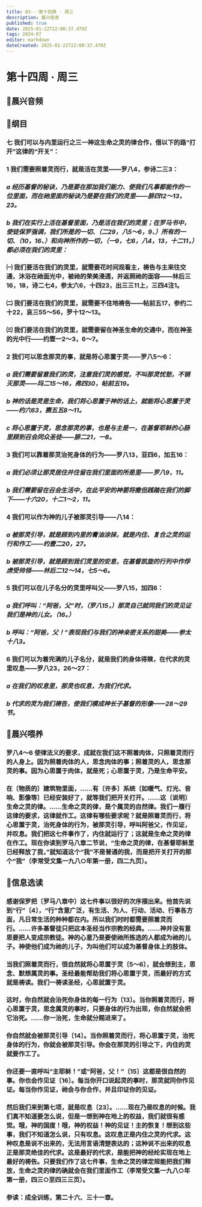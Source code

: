 ```yaml
---
title: 03---第十四周 · 周三
description: 晨兴信息
published: true
date: 2025-01-22T22:00:37.470Z
tags: 2024-07
editor: markdown
dateCreated: 2025-01-22T22:00:37.470Z
---
```


# 第十四周 · 周三
## 🎵晨兴音频



## 📖纲目

### 七	我们可以与内里运行之三一神这生命之灵的律合作，借以下的路“打开”这律的“开关”：

### 1	我们需要照着灵而行，就是活在灵里——罗八4，参诗二三3：

### *a	经历基督的秘诀，乃是要在那加我们能力、使我们凡事都能作的一位里面，而在祂里面的秘诀乃是要在我们的灵里——腓四12～13，23。*

### *b	我们在实行上活在基督里面，乃是活在我们的灵里；在罗马书中，使徒保罗强调，我们所是的一切、（二29，八5～6，9、）所有的一切、（10，16、）和向神所作的一切，（一9，七6，八4，13，十二11，）都必须在我们的灵里：*

### ㈠	我们要活在我们的灵里，就需要花时间观看主，祷告与主来往交通，沐浴在祂面光中，被祂的荣美浸透，并返照祂的面容——林后三16，18，诗二七4，参太六6，十四23，出三三11上，三四4注1。

### ㈡	我们要活在我们的灵里，就需要不住地祷告——帖前五17，参约二十22，哀三55～56，罗十12～13。

### ㈢	我们要活在我们的灵里，就需要留在神圣生命的交通中，而在神圣的光中行——约壹一2～3，6～7。

### 2	我们可以思念那灵的事，就是将心思置于灵——罗八5～6：

### *a	我们需要留意我们的灵，注意我们灵的感觉，不叫那灵忧愁，不销灭那灵——玛二15～16，弗四30，帖前五19。*

### *b	神的话是灵是生命，我们将心思置于神的话上，就能将心思置于灵——约六63，赛五五8～11。*

### *c	将心思置于灵，思念那灵的事，也是与主是一，在基督耶稣的心肠里顾到召会同众圣徒——腓二21，一8。*

### 3	我们可以靠着那灵治死身体的行为——罗八13，亚四6，加五16：

### *a	我们必须让那灵居住并住留在我们里面的所是里——罗八9，11。*

### *b	我们需要留在召会生活中，在此平安的神要将撒但践踏在我们的脚下——十六20，十二1～2，11。*

### 4	我们可以作为神的儿子被那灵引导——八14：

### *a	被那灵引导，就是顾到内里的膏油涂抹，就是内住、复合之灵的运行和作工——约壹二20，27。*

### *b	被那灵引导，就是顾到我们灵里的安息，在基督凯旋的行列中作俘虏受帅领——林后二12～14，七5～6。*

### 5	我们可以在儿子名分的灵里呼叫父——罗八15，加四6：

### *a	我们呼叫：“阿爸，父”时，（罗八15，）那灵自己就同我们的灵见证我们是神的儿女。（16。）*

### *b	呼叫：“阿爸，父！”表现我们与我们的神亲密关系的甜美——参太十八3。*

### 6	我们可以为着完满的儿子名分，就是我们的身体得赎，在代求的灵里叹息——罗八23，26～27：

### *a	在我们的叹息里，那灵也叹息，为我们代求。*

### *b	代求的灵为我们祷告，使我们模成神长子基督的形像——28～29节。*

## 📖晨兴喂养

### **罗八4～6**    **使律法义的要求，成就在我们这不照着肉体，只照着灵而行的人身上。因为照着肉体的人，思念肉体的事；照着灵的人，思念那灵的事。因为心思置于肉体，就是死；心思置于灵，乃是生命平安。**

### 在〔物质的〕建筑物里面，……有〔许多〕系统〔如暖气、灯光、音响、影像等〕已经安装好了，就等我们把开关打开。……这〔说明〕生命之灵的律。……生命之灵的律，是个属灵的自然律。我们一履行这律的要求，这律就作工。这律有哪些要求呢？就是照着灵而行，将心思置于灵，治死身体的行为，被那灵引导，呼叫阿爸父，作见证，并叹息。我们把这七件事作了，内住就运行了；这就是生命之灵的律在作工。现在你读到罗马八章二节说，“生命之灵的律，在基督耶稣里已经释放了我，”就知道这个“我”不是普通的我，而是把开关打开的那个“我”（李常受文集一九八○年第一册，四二九页）。

## 📖信息选读

### 感谢保罗把〔罗马八章中〕这七件事以很好的次序摆出来。他首先说到“行”〔4〕，“行”含意广泛，有生活、为人、行动、活动、行事各方面，凡日常生活的种种都在内。所以我们时时都需要照着灵而行。……许多基督徒只把这本圣经当作宗教的经典。……神并没有意思要把人变成宗教徒。神的心意乃是要使祂所拣选的人都成为祂的儿子。神使他们成为祂的儿子，为叫他们可以成为基督身体上的肢体。

### 当我们照着灵而行，很自然就将心思置于灵〔5～6〕，就会想到主，思念、默想属灵的事。圣经最能帮助我们将心思置于灵，而最好的方式就是祷读。我们一祷读圣经，心思就置于灵。

### 这时，你自然就会治死你身体的每一行为〔13〕。当你照着灵而行，将心思置于灵，思念属灵的事时，只要身体的行为出现，你自然就会把它治死。……你一治死，生命就分赐进来了。

### 你自然就会被那灵引导〔14〕。当你照着灵而行，将心思置于灵，治死身体的行为，你就会被那灵引导。你会在那灵的引导之下，内住的灵就要作工了。

### 你还要一直呼叫“主耶稣！”或“阿爸，父！”〔15〕这都是很自然的事。你也会作见证〔16〕。每当你开口说起灵的事时，那灵就同你作见证。每当你作见证，祂会与你合作，并且印证你的见证。

### 然后我们来到第七项，就是叹息〔23〕。……现在乃是叹息的时候。我们真不知道要怎么说，但是一想到神在地上的权益，我们就很有感觉。哦，神的国度！哦，神的权益！神的见证！主的恢复！想到这些事，我们不知道怎么说，只有叹息。这叹息正是内住之灵的代求。这种叹息是说不出来的，无法用言语清楚表达的；这种说不出来的叹息正是那灵绝佳的代求。这是最好的代求，是能把神的经纶实现在地上最好的祷告。只要我们作了这七件事，生命之灵的律定规能把我们释放，生命之灵的律的确就会在我们里面作工（李常受文集一九八○年第一册，四三○至四三三页）。

### 参读：成全训练，第二十六、三十一章。
<!-- Google tag (gtag.js) -->
<script async src="https://www.googletagmanager.com/gtag/js?id=G-1P8709Z16T"></script>
<script>
  window.dataLayer = window.dataLayer || [];
  function gtag(){dataLayer.push(arguments);}
  gtag('js', new Date());

  gtag('config', 'G-1P8709Z16T');
</script>